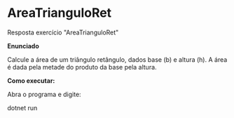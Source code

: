 # AreaTrianguloRet
Resposta exercício "AreaTrianguloRet"

**Enunciado**

Calcule a área de um triângulo retângulo, dados base (b) e altura (h). A área é dada pela metade do produto da base pela altura.

**Como executar:**

Abra o programa e digite:

dotnet run